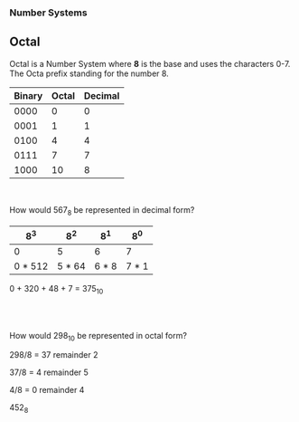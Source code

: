 ### Number Systems

## Octal

Octal is a Number System where **8** is the base and uses the characters 0-7. 
The Octa prefix standing for the number 8.

| Binary | Octal | Decimal |
| ----------- | ----------- | ----------- |
| 0000 | 0 | 0 |
| 0001 | 1 | 1 |
| 0100 | 4 | 4 |
| 0111 | 7 | 7 |
| 1000 | 10 | 8 |

<br>

How would 567<sub>8</sub> be represented in decimal form?

| 8<sup>3</sup> | 8<sup>2</sup> | 8<sup>1</sup> | 8<sup>0</sup> |
| --- | --- | --- | --- |
| 0 | 5 | 6 | 7 |
| 0 * 512 | 5 * 64 | 6 * 8 | 7 * 1 |

0 + 320 + 48 + 7 = 375<sub>10</sub>

<br>
<br>

How would 298<sub>10</sub> be represented in octal form?

298/8 = 37 remainder 2 

37/8 = 4 remainder 5

4/8 = 0 remainder 4

452<sub>8</sub>
